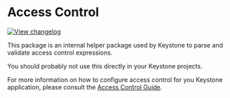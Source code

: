 <!--[meta]
title: Access Control
[meta]-->

# Access Control

[![View changelog](https://img.shields.io/badge/changelogs.xyz-Explore%20Changelog-brightgreen)](https://changelogs.xyz/@keystonejs/access-control)

This package is an internal helper package used by Keystone to parse and validate access control expressions.

You should probably not use this directly in your Keystone projects.

For more information on how to configure access control for you Keystone application, please consult the [Access Control Guide](/docs/guides/access-control.md).
